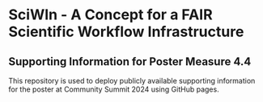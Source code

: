 # SciWIn - A Concept for a FAIR Scientific Workflow Infrastructure
## Supporting Information for Poster Measure 4.4
This repository is used to deploy publicly available supporting information for the poster at Community Summit 2024 using GitHub pages.